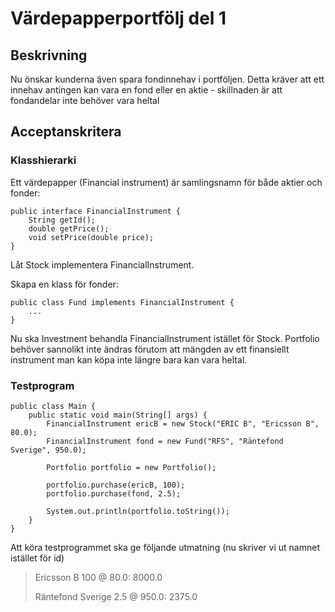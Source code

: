 # Värdepapperportfölj del 1

## Beskrivning

Nu önskar kunderna även spara fondinnehav i portföljen. Detta kräver att ett innehav antingen kan vara en fond eller en aktie - skillnaden är att fondandelar inte behöver vara heltal

## Acceptanskritera

### Klasshierarki

Ett värdepapper (Financial instrument) är samlingsnamn för både aktier och fonder:

	public interface FinancialInstrument {
		String getId();
		double getPrice();
		void setPrice(double price);
	}

Låt Stock implementera FinancialInstrument.

Skapa en klass för fonder:

	public class Fund implements FinancialInstrument {
		...
	}

Nu ska Investment behandla FinancialInstrument istället för Stock. Portfolio behöver sannolikt
inte ändras förutom att mängden av ett finansiellt instrument man kan köpa inte längre bara kan vara heltal.

### Testprogram

	public class Main {
		public static void main(String[] args) {
			FinancialInstrument ericB = new Stock("ERIC B", "Ericsson B", 80.0);
			FinancialInstrument fond = new Fund("RFS", "Räntefond Sverige", 950.0);

			Portfolio portfolio = new Portfolio();

			portfolio.purchase(ericB, 100);
			portfolio.purchase(fond, 2.5);

			System.out.println(portfolio.toString());
		}
	}

Att köra testprogrammet ska ge följande utmatning (nu skriver vi ut namnet istället för id)

> Ericsson B 100 @ 80.0: 8000.0
>
> Räntefond Sverige 2.5 @ 950.0: 2375.0



